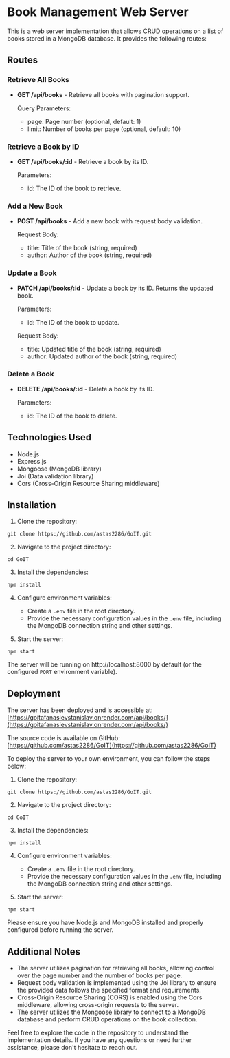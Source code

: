 # Book Management Web Server

This is a web server implementation that allows CRUD operations on a list of books stored in a MongoDB database. It provides the following routes:

## Routes

### Retrieve All Books

- **GET /api/books** - Retrieve all books with pagination support.

  Query Parameters:
  - page: Page number (optional, default: 1)
  - limit: Number of books per page (optional, default: 10)

### Retrieve a Book by ID

- **GET /api/books/:id** - Retrieve a book by its ID.

  Parameters:
  - id: The ID of the book to retrieve.

### Add a New Book

- **POST /api/books** - Add a new book with request body validation.

  Request Body:
  - title: Title of the book (string, required)
  - author: Author of the book (string, required)

### Update a Book

- **PATCH /api/books/:id** - Update a book by its ID. Returns the updated book.

  Parameters:
  - id: The ID of the book to update.

  Request Body:
  - title: Updated title of the book (string, required)
  - author: Updated author of the book (string, required)

### Delete a Book

- **DELETE /api/books/:id** - Delete a book by its ID.

  Parameters:
  - id: The ID of the book to delete.

## Technologies Used

- Node.js
- Express.js
- Mongoose (MongoDB library)
- Joi (Data validation library)
- Cors (Cross-Origin Resource Sharing middleware)

## Installation

1. Clone the repository:

```shell
git clone https://github.com/astas2286/GoIT.git
```

2. Navigate to the project directory:

```shell
cd GoIT
```

3. Install the dependencies:

```shell
npm install
```

4. Configure environment variables:

   - Create a `.env` file in the root directory.
   - Provide the necessary configuration values in the `.env` file, including the MongoDB connection string and other settings.

5. Start the server:

```shell
npm start
```

The server will be running on http://localhost:8000 by default (or the configured `PORT` environment variable).

## Deployment

The server has been deployed and is accessible at: [https://goitafanasievstanislav.onrender.com/api/books/](https://goitafanasievstanislav.onrender.com/api/books/)

The source code is available on GitHub: [https://github.com/astas2286/GoIT](https://github.com/astas2286/GoIT)

To deploy the server to your own environment, you can follow the steps below:

1. Clone the repository:

```shell
git clone https://github.com/astas2286/GoIT.git
```

2. Navigate to the project directory:

```shell
cd GoIT
```

3. Install the dependencies:

```shell
npm install
```

4. Configure environment variables:

   - Create a `.env` file in the root directory.
   - Provide the necessary configuration values in the `.env` file, including the MongoDB connection string and other settings.

5. Start the server:

```shell
npm start
```

Please ensure you have Node.js and MongoDB installed and properly configured before running the server.

## Additional Notes

- The server utilizes pagination for retrieving all books, allowing control over the page number and the number of books per page.
- Request body validation is implemented using the Joi library to ensure the provided data follows the specified format and requirements.
- Cross-Origin Resource Sharing (CORS) is enabled using the Cors middleware, allowing cross-origin requests to the server.
- The server utilizes the Mongoose library to connect to a MongoDB database and perform CRUD operations on the book collection.

Feel free to explore the code in the repository to understand the implementation details. If you have any questions or need further assistance, please don't hesitate to reach out.